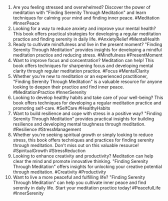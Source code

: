 1. Are you feeling stressed and overwhelmed? Discover the power of meditation with "Finding Serenity Through Meditation" and learn techniques for calming your mind and finding inner peace. #Meditation #InnerPeace
2. Looking for a way to reduce anxiety and improve your mental health? This book offers practical strategies for developing a regular meditation practice and finding serenity in daily life. #AnxietyRelief #MentalHealth
3. Ready to cultivate mindfulness and live in the present moment? "Finding Serenity Through Meditation" provides insights for developing a mindful meditation practice and reducing stress. #Mindfulness #PresentMoment
4. Want to improve focus and concentration? Meditation can help! This book offers techniques for sharpening focus and developing mental clarity through regular meditation practice. #Focus #MentalClarity
5. Whether you're new to meditation or an experienced practitioner, "Finding Serenity Through Meditation" is a valuable resource for anyone looking to deepen their practice and find inner peace. #MeditationPractice #InnerSerenity
6. Looking to develop healthy habits and take care of your well-being? This book offers techniques for developing a regular meditation practice and promoting self-care. #SelfCare #HealthyHabits
7. Want to build resilience and cope with stress in a positive way? "Finding Serenity Through Meditation" provides practical insights for building resilience and developing mental toughness through meditation. #Resilience #StressManagement
8. Whether you're seeking spiritual growth or simply looking to reduce stress, this book offers techniques and practices for finding serenity through meditation. Don't miss out on this valuable resource! #SpiritualGrowth #StressReduction
9. Looking to enhance creativity and productivity? Meditation can help clear the mind and promote innovative thinking. "Finding Serenity Through Meditation" offers insights for unlocking your creative potential through meditation. #Creativity #Productivity
10. Want to live a more peaceful and fulfilling life? "Finding Serenity Through Meditation" can help you cultivate inner peace and find serenity in daily life. Start your meditation practice today! #PeacefulLife #InnerSerenity
